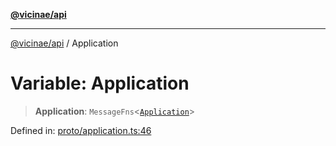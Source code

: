 [**@vicinae/api**](../README.md)

***

[@vicinae/api](../README.md) / Application

# Variable: Application

> **Application**: `MessageFns`\<[`Application`](../interfaces/Application.md)\>

Defined in: [proto/application.ts:46](https://github.com/vicinaehq/vicinae/blob/c742d5fc509336339909dd669955b863f086bf4e/api/src/api/proto/application.ts#L46)
